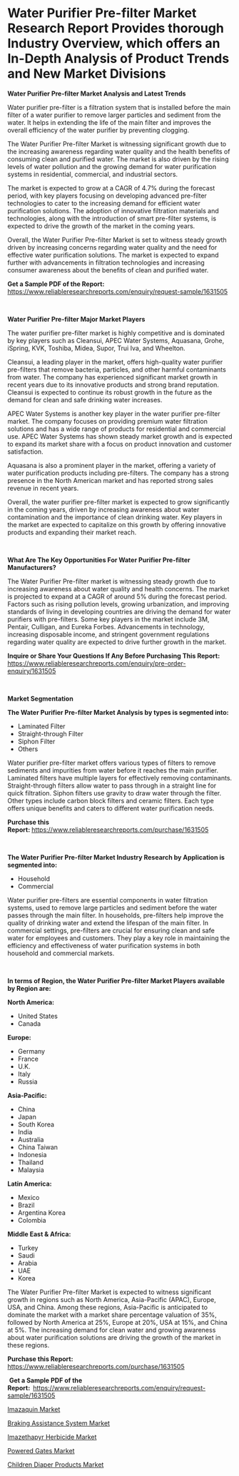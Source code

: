 <p><h1>Water Purifier Pre-filter Market Research Report Provides thorough Industry Overview, which offers an In-Depth Analysis of Product Trends and New Market Divisions</h1></p><p><strong>Water Purifier Pre-filter Market Analysis and Latest Trends</strong></p>
<p><p>Water purifier pre-filter is a filtration system that is installed before the main filter of a water purifier to remove larger particles and sediment from the water. It helps in extending the life of the main filter and improves the overall efficiency of the water purifier by preventing clogging.</p><p>The Water Purifier Pre-filter Market is witnessing significant growth due to the increasing awareness regarding water quality and the health benefits of consuming clean and purified water. The market is also driven by the rising levels of water pollution and the growing demand for water purification systems in residential, commercial, and industrial sectors.</p><p>The market is expected to grow at a CAGR of 4.7% during the forecast period, with key players focusing on developing advanced pre-filter technologies to cater to the increasing demand for efficient water purification solutions. The adoption of innovative filtration materials and technologies, along with the introduction of smart pre-filter systems, is expected to drive the growth of the market in the coming years.</p><p>Overall, the Water Purifier Pre-filter Market is set to witness steady growth driven by increasing concerns regarding water quality and the need for effective water purification solutions. The market is expected to expand further with advancements in filtration technologies and increasing consumer awareness about the benefits of clean and purified water.</p></p>
<p><strong>Get a Sample PDF of the Report:&nbsp;</strong> <a href="https://www.reliableresearchreports.com/enquiry/request-sample/1631505">https://www.reliableresearchreports.com/enquiry/request-sample/1631505</a></p>
<p>&nbsp;</p>
<p><strong>Water Purifier Pre-filter Major Market Players</strong></p>
<p><p>The water purifier pre-filter market is highly competitive and is dominated by key players such as Cleansui, APEC Water Systems, Aquasana, Grohe, iSpring, KVK, Toshiba, Midea, Supor, Trui Iva, and Wheelton.</p><p>Cleansui, a leading player in the market, offers high-quality water purifier pre-filters that remove bacteria, particles, and other harmful contaminants from water. The company has experienced significant market growth in recent years due to its innovative products and strong brand reputation. Cleansui is expected to continue its robust growth in the future as the demand for clean and safe drinking water increases.</p><p>APEC Water Systems is another key player in the water purifier pre-filter market. The company focuses on providing premium water filtration solutions and has a wide range of products for residential and commercial use. APEC Water Systems has shown steady market growth and is expected to expand its market share with a focus on product innovation and customer satisfaction.</p><p>Aquasana is also a prominent player in the market, offering a variety of water purification products including pre-filters. The company has a strong presence in the North American market and has reported strong sales revenue in recent years.</p><p>Overall, the water purifier pre-filter market is expected to grow significantly in the coming years, driven by increasing awareness about water contamination and the importance of clean drinking water. Key players in the market are expected to capitalize on this growth by offering innovative products and expanding their market reach.</p></p>
<p>&nbsp;</p>
<p><strong>What Are The Key Opportunities For Water Purifier Pre-filter Manufacturers?</strong></p>
<p><p>The Water Purifier Pre-filter market is witnessing steady growth due to increasing awareness about water quality and health concerns. The market is projected to expand at a CAGR of around 5% during the forecast period. Factors such as rising pollution levels, growing urbanization, and improving standards of living in developing countries are driving the demand for water purifiers with pre-filters. Some key players in the market include 3M, Pentair, Culligan, and Eureka Forbes. Advancements in technology, increasing disposable income, and stringent government regulations regarding water quality are expected to drive further growth in the market.</p></p>
<p><strong>Inquire or Share Your Questions If Any Before Purchasing This Report:</strong> <a href="https://www.reliableresearchreports.com/enquiry/pre-order-enquiry/1631505">https://www.reliableresearchreports.com/enquiry/pre-order-enquiry/1631505</a></p>
<p>&nbsp;</p>
<p><strong>Market Segmentation</strong></p>
<p><strong>The Water Purifier Pre-filter Market Analysis by types is segmented into:</strong></p>
<p><ul><li>Laminated Filter</li><li>Straight-through Filter</li><li>Siphon Filter</li><li>Others</li></ul></p>
<p><p>Water purifier pre-filter market offers various types of filters to remove sediments and impurities from water before it reaches the main purifier. Laminated filters have multiple layers for effectively removing contaminants. Straight-through filters allow water to pass through in a straight line for quick filtration. Siphon filters use gravity to draw water through the filter. Other types include carbon block filters and ceramic filters. Each type offers unique benefits and caters to different water purification needs.</p></p>
<p><strong>Purchase this Report:&nbsp;</strong><a href="https://www.reliableresearchreports.com/purchase/1631505">https://www.reliableresearchreports.com/purchase/1631505</a></p>
<p>&nbsp;</p>
<p><strong>The Water Purifier Pre-filter Market Industry Research by Application is segmented into:</strong></p>
<p><ul><li>Household</li><li>Commercial</li></ul></p>
<p><p>Water purifier pre-filters are essential components in water filtration systems, used to remove large particles and sediment before the water passes through the main filter. In households, pre-filters help improve the quality of drinking water and extend the lifespan of the main filter. In commercial settings, pre-filters are crucial for ensuring clean and safe water for employees and customers. They play a key role in maintaining the efficiency and effectiveness of water purification systems in both household and commercial markets.</p></p>
<p>&nbsp;</p>
<p><strong>In terms of Region, the Water Purifier Pre-filter Market Players available by Region are:</strong></p>
<p>
    <p> <strong> North America: </strong>
        <ul>
            <li>United States</li>
            <li>Canada</li>
        </ul>
        </p> 
    <p> <strong> Europe: </strong>
        <ul>
            <li>Germany</li>
            <li>France</li>
            <li>U.K.</li>
            <li>Italy</li>
            <li>Russia</li>
        </ul>
        </p> 
    <p> <strong> Asia-Pacific: </strong>
        <ul>
            <li>China</li>
            <li>Japan</li>
            <li>South Korea</li>
            <li>India</li>
            <li>Australia</li>
            <li>China Taiwan</li>
            <li>Indonesia</li>
            <li>Thailand</li>
            <li>Malaysia</li>
        </ul>
        </p> 
    <p> <strong> Latin America: </strong>
        <ul>
            <li>Mexico</li>
            <li>Brazil</li>
            <li>Argentina Korea</li>
            <li>Colombia</li>
        </ul>
        </p> 
    <p> <strong> Middle East & Africa: </strong>
        <ul>
            <li>Turkey</li>
            <li>Saudi</li>
            <li>Arabia</li>
            <li>UAE</li>
            <li>Korea</li>
        </ul>
    </p>
    </p>
<p><p>The Water Purifier Pre-filter Market is expected to witness significant growth in regions such as North America, Asia-Pacific (APAC), Europe, USA, and China. Among these regions, Asia-Pacific is anticipated to dominate the market with a market share percentage valuation of 35%, followed by North America at 25%, Europe at 20%, USA at 15%, and China at 5%. The increasing demand for clean water and growing awareness about water purification solutions are driving the growth of the market in these regions.</p></p>
<p><strong>Purchase this Report: </strong><a href="https://www.reliableresearchreports.com/purchase/1631505">https://www.reliableresearchreports.com/purchase/1631505</a></p>
<p>&nbsp;<strong>Get a Sample PDF of the Report:&nbsp;&nbsp;</strong><a href="https://www.reliableresearchreports.com/enquiry/request-sample/1631505">https://www.reliableresearchreports.com/enquiry/request-sample/1631505</a></p>
<p><strong></strong></p>
<p><p><a href="https://view.publitas.com/reportprime-1/imazaquin-market-challenges-opportunities-and-growth-drivers-and-major-market-players-forecasted-for-period-from-2024-2031/">Imazaquin Market</a></p><p><a href="https://boundless-drawbridge-702.notion.site/Braking-Assistance-System-Market-Size-Evaluating-its-Market-Trends-Growth-and-Projections-2024--7aace36bd0054d1ca5ee0b5d060affeb">Braking Assistance System Market</a></p><p><a href="https://view.publitas.com/reportprime-1/imazethapyr-herbicide-market-size-furnishes-valuable-information-encompassing-market-share-market-trends-and-projections-spanning-from-2024-to-2031/">Imazethapyr Herbicide Market</a></p><p><a href="https://natural-crush-b99.notion.site/Powered-Gates-Market-Growth-Market-Trends-COVID-19-Impact-and-Forecasts-for-period-from-2024-20-92f8d2fe8288461c8c9cc18eea3e1f08">Powered Gates Market</a></p><p><a href="https://github.com/moyahfrancoestellec51j635wcx/Market-Research-Report-List-1/blob/main/children-diaper-products-market.md">Children Diaper Products Market</a></p></p>